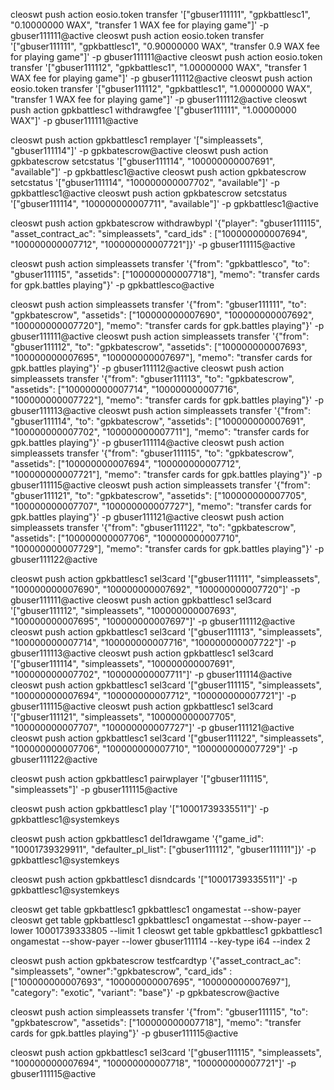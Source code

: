 cleoswt push action eosio.token transfer '["gbuser111111", "gpkbattlesc1", "0.10000000 WAX", "transfer 1 WAX fee for playing game"]' -p gbuser111111@active
cleoswt push action eosio.token transfer '["gbuser111111", "gpkbattlesc1", "0.90000000 WAX", "transfer 0.9 WAX fee for playing game"]' -p gbuser111111@active
cleoswt push action eosio.token transfer '["gbuser111112", "gpkbattlesc1", "1.00000000 WAX", "transfer 1 WAX fee for playing game"]' -p gbuser111112@active
cleoswt push action eosio.token transfer '["gbuser111112", "gpkbattlesc1", "1.00000000 WAX", "transfer 1 WAX fee for playing game"]' -p gbuser111112@active
cleoswt push action gpkbattlesc1 withdrawgfee '["gbuser111111", "1.00000000 WAX"]' -p gbuser111111@active

cleoswt push action gpkbattlesc1 remplayer '["simpleassets", "gbuser111114"]' -p gpkbatescrow@active
cleoswt push action gpkbatescrow setcstatus '["gbuser111114", "100000000007691", "available"]' -p gpkbattlesc1@active
cleoswt push action gpkbatescrow setcstatus '["gbuser111114", "100000000007702", "available"]' -p gpkbattlesc1@active
cleoswt push action gpkbatescrow setcstatus '["gbuser111114", "100000000007711", "available"]' -p gpkbattlesc1@active


cleoswt push action gpkbatescrow withdrawbypl '{"player": "gbuser111115", "asset_contract_ac": "simpleassets", "card_ids" : ["100000000007694", "100000000007712", "100000000007721"]}' -p gbuser111115@active

cleoswt push action simpleassets transfer '{"from": "gpkbattlesco", "to": "gbuser111115", "assetids": ["100000000007718"], "memo": "transfer cards for gpk.battles playing"}' -p gpkbattlesco@active


cleoswt push action simpleassets transfer '{"from": "gbuser111111", "to": "gpkbatescrow", "assetids": ["100000000007690", "100000000007692", "100000000007720"], "memo": "transfer cards for gpk.battles playing"}' -p gbuser111111@active
cleoswt push action simpleassets transfer '{"from": "gbuser111112", "to": "gpkbatescrow", "assetids": ["100000000007693", "100000000007695", "100000000007697"], "memo": "transfer cards for gpk.battles playing"}' -p gbuser111112@active
cleoswt push action simpleassets transfer '{"from": "gbuser111113", "to": "gpkbatescrow", "assetids": ["100000000007714", "100000000007716", "100000000007722"], "memo": "transfer cards for gpk.battles playing"}' -p gbuser111113@active
cleoswt push action simpleassets transfer '{"from": "gbuser111114", "to": "gpkbatescrow", "assetids": ["100000000007691", "100000000007702", "100000000007711"], "memo": "transfer cards for gpk.battles playing"}' -p gbuser111114@active
cleoswt push action simpleassets transfer '{"from": "gbuser111115", "to": "gpkbatescrow", "assetids": ["100000000007694", "100000000007712", "100000000007721"], "memo": "transfer cards for gpk.battles playing"}' -p gbuser111115@active
cleoswt push action simpleassets transfer '{"from": "gbuser111121", "to": "gpkbatescrow", "assetids": ["100000000007705", "100000000007707", "100000000007727"], "memo": "transfer cards for gpk.battles playing"}' -p gbuser111121@active
cleoswt push action simpleassets transfer '{"from": "gbuser111122", "to": "gpkbatescrow", "assetids": ["100000000007706", "100000000007710", "100000000007729"], "memo": "transfer cards for gpk.battles playing"}' -p gbuser111122@active

cleoswt push action gpkbattlesc1 sel3card '["gbuser111111", "simpleassets", "100000000007690", "100000000007692", "100000000007720"]' -p gbuser111111@active
cleoswt push action gpkbattlesc1 sel3card '["gbuser111112", "simpleassets", "100000000007693", "100000000007695", "100000000007697"]' -p gbuser111112@active
cleoswt push action gpkbattlesc1 sel3card '["gbuser111113", "simpleassets", "100000000007714", "100000000007716", "100000000007722"]' -p gbuser111113@active
cleoswt push action gpkbattlesc1 sel3card '["gbuser111114", "simpleassets", "100000000007691", "100000000007702", "100000000007711"]' -p gbuser111114@active
cleoswt push action gpkbattlesc1 sel3card '["gbuser111115", "simpleassets", "100000000007694", "100000000007712", "100000000007721"]' -p gbuser111115@active
cleoswt push action gpkbattlesc1 sel3card '["gbuser111121", "simpleassets", "100000000007705", "100000000007707", "100000000007727"]' -p gbuser111121@active
cleoswt push action gpkbattlesc1 sel3card '["gbuser111122", "simpleassets", "100000000007706", "100000000007710", "100000000007729"]' -p gbuser111122@active

cleoswt push action gpkbattlesc1 pairwplayer '["gbuser111115", "simpleassets"]' -p gbuser111115@active

cleoswt push action gpkbattlesc1 play '["10001739335511"]' -p gpkbattlesc1@systemkeys

cleoswt push action gpkbattlesc1 del1drawgame '{"game_id": "10001739329911", "defaulter_pl_list": ["gbuser111112", "gbuser111111"]}' -p gpkbattlesc1@systemkeys

cleoswt push action gpkbattlesc1 disndcards '["10001739335511"]' -p gpkbattlesc1@systemkeys

cleoswt get table gpkbattlesc1 gpkbattlesc1 ongamestat --show-payer
cleoswt get table gpkbattlesc1 gpkbattlesc1 ongamestat --show-payer --lower 10001739333805 --limit 1
cleoswt get table gpkbattlesc1 gpkbattlesc1 ongamestat --show-payer --lower gbuser111114 --key-type i64 --index 2

cleoswt push action gpkbatescrow testfcardtyp '{"asset_contract_ac": "simpleassets", "owner":"gpkbatescrow", "card_ids" : ["100000000007693", "100000000007695", "100000000007697"], "category": "exotic", "variant": "base"}' -p gpkbatescrow@active

cleoswt push action simpleassets transfer '{"from": "gbuser111115", "to": "gpkbatescrow", "assetids": ["100000000007718"], "memo": "transfer cards for gpk.battles playing"}' -p gbuser111115@active

cleoswt push action gpkbattlesc1 sel3card '["gbuser111115", "simpleassets", "100000000007694", "100000000007718", "100000000007721"]' -p gbuser111115@active
